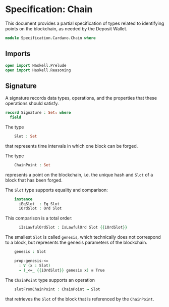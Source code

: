 # Specification: Chain

This document provides a partial specification of
types related to identifying points on the blockchain,
as needed by the Deposit Wallet.

```agda
module Specification.Cardano.Chain where
```

## Imports

```agda
open import Haskell.Prelude
open import Haskell.Reasoning
```

## Signature

A signature records data types, operations,
and the properties that these operations should satisfy.

```agda
record Signature : Set₁ where
  field
```

The type

```agda
    Slot : Set
```

that represents time intervals in which one block
can be forged.

The type

```agda
    ChainPoint : Set
```

represents a point on the blockchain, i.e. the unique hash
and `Slot` of a block that has been forged.

The `Slot` type supports equality and comparison:

```agda
    instance
      iEqSlot  : Eq Slot
      iOrdSlot : Ord Slot
```

This comparison is a total order:

```agda
      iIsLawfulOrdSlot : IsLawfulOrd Slot {{iOrdSlot}}
```

The smallest `Slot` is called `genesis`,
which technically does not correspond to a block,
but represents the genesis parameters of the blockchain.

```agda
    genesis : Slot

    prop-genesis-<=
      : ∀ (x : Slot)
      → (_<=_ {{iOrdSlot}} genesis x) ≡ True
```

The `ChainPoint` type supports an operation

```agda
    slotFromChainPoint : ChainPoint → Slot
```

that retrieves the `Slot` of the block that is referenced
by the `ChainPoint`.
